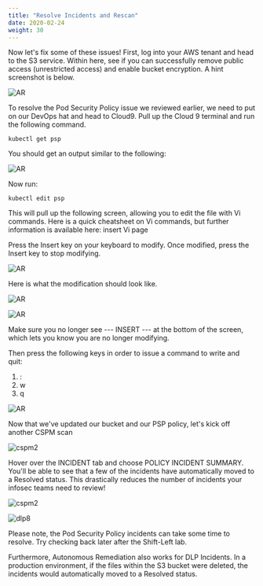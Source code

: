 ```yaml
---
title: "Resolve Incidents and Rescan"
date: 2020-02-24
weight: 30
---
```


Now let's fix some of these issues! First, log into your AWS tenant and head to the S3 service. Within here, see if you can successfully remove public access (unrestricted access) and enable bucket encryption. A hint screenshot is below.

![AR](/images/mvcscan/cspmresolve06.png?classes=border,shadow)

To resolve the Pod Security Policy issue we reviewed earlier, we need to put on our DevOps hat and head to Cloud9. Pull up the Cloud 9 terminal and run the following command.

```
kubectl get psp
```

You should get an output similar to the following:

![AR](/images/mvcscan/cspmresolve01.png?classes=border,shadow)


Now run:

```
kubectl edit psp
```

This will pull up the following screen, allowing you to edit the file with Vi commands. Here is a quick cheatsheet on Vi commands, but further information is available here:
insert Vi page

Press the Insert key on your keyboard to modify. Once modified, press the Insert key to stop modifying.

![AR](/images/mvcscan/cspmresolve02.png?classes=border,shadow)

Here is what the modification should look like.

![AR](/images/mvcscan/cspmresolve03.png?classes=border,shadow)

![AR](/images/mvcscan/cspmresolve04.png?classes=border,shadow)

Make sure you no longer see --- INSERT --- at the bottom of the screen, which lets you know you are no longer modifying.

Then press the following keys in order to issue a command to write and quit:

1. :
2. w
3. q

![AR](/images/mvcscan/cspmresolve05.png?classes=border,shadow)

Now that we've updated our bucket and our PSP policy, let's kick off another CSPM scan

![cspm2](/images/mvcscan/cspmscan02.png?classes=border,shadow)

<!--- ![dlp8](/images/mvcscan/dlpscan08.png?classes=border,shadow) --->

Hover over the INCIDENT tab and choose POLICY INCIDENT SUMMARY. You'll be able to see that a few of the incidents have automatically moved to a Resolved status. This drastically reduces the number of incidents your infosec teams need to review! 

![cspm2](/images/mvcscan/cspmrescan01.png?classes=border,shadow)

![dlp8](/images/mvcscan/cspmrescan01.png?classes=border,shadow)

Please note, the Pod Security Policy incidents can take some time to resolve. Try checking back later after the Shift-Left lab.

Furthermore, Autonomous Remediation also works for DLP Incidents. In a production environment, if the files within the S3 bucket were deleted, the incidents would automatically moved to a Resolved status.